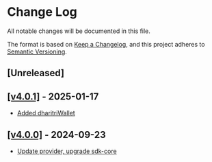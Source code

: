 # Change Log

All notable changes will be documented in this file.

The format is based on [Keep a Changelog](https://keepachangelog.com/en/1.0.0/),
and this project adheres to [Semantic Versioning](https://semver.org/spec/v2.0.0.html).

## [Unreleased]

## [[v4.0.1]](https://github.com/TerraDharitri/drt-js-sdk-extension-provider/pull/27) - 2025-01-17
- [Added dharitriWallet](https://github.com/TerraDharitri/drt-js-sdk-extension-provider/pull/26)

## [[v4.0.0]](https://github.com/TerraDharitri/drt-js-sdk-extension-provider/pull/24) - 2024-09-23
- [Update provider, upgrade sdk-core](https://github.com/TerraDharitri/drt-js-sdk-extension-provider/pull/24)


